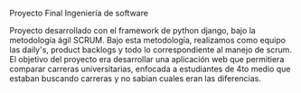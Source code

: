 Proyecto Final Ingeniería de software

Proyecto desarrollado con el framework de python django, bajo la metodología ágil SCRUM. 
Bajo esta metodología, realizamos como equipo las daily's, product backlogs y todo lo correspondiente al manejo de scrum.
El objetivo del proyecto era desarrollar una aplicación web que permitiera comparar carreras universitarias, enfocada a estudiantes de 4to medio que estaban buscando carreras y no sabian cuales eran las diferencias.
